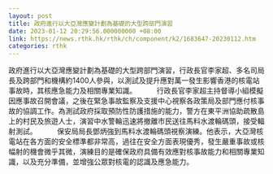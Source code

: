 ```yaml
---
layout: post
title: 政府進行以大亞灣應變計劃為基礎的大型跨部門演習
date: 2023-01-12 20:29:56.000000000 +08:00
link: https://news.rthk.hk/rthk/ch/component/k2/1683647-20230112.htm
categories: rthk
---
```


政府進行以大亞灣應變計劃為基礎的大型跨部門演習，行政長官李家超、多名司局長及跨部門和機構約1400人參與，以測試及提升應對萬一發生影響香港的核電站事故時，其核應急能力及相關專業知識。
　　 
行政長官李家超主持督導小組模擬因應事故召開會議，之後在緊急事故監察及支援中心視察各政策局及部門應付核事故的協調工作。為測試政府採取預防性防護措施的能力，警方在東平洲協助疏散島上的村民及旅遊人士，演習中水警輪迅速將撤離市民送往馬料水渡輪碼頭，接受輻射測試。
　　 
保安局局長鄧炳強到馬料水渡輪碼頭視察演練。他表示，大亞灣核電站在各方面的安全標準都非常高，過往在安全方面表現優秀，發生嚴重事故或核幅射的機會微乎其微，演練目的是確保政府具備有效應對核事故能力和相關專業知識，以及充分準備，並增強公眾對核電的認識及應急能力。
